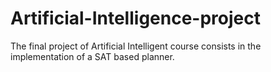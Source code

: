 # Artificial-Intelligence-project
The final project of Artificial Intelligent course consists in the implementation of a SAT based planner.
